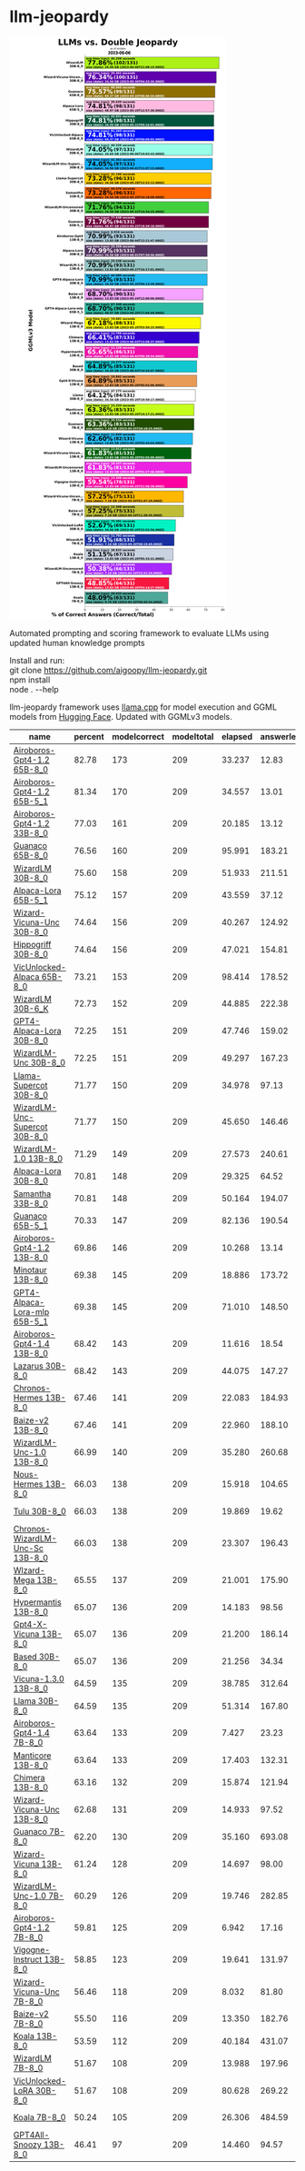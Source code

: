 # llm-jeopardy

![Double](dbljeopardy.png)

Automated prompting and scoring framework to evaluate LLMs using updated human knowledge prompts

Install and run:  
git clone https://github.com/aigoopy/llm-jeopardy.git  
npm install  
node . --help  

llm-jeopardy framework uses [llama.cpp](https://github.com/ggerganov/llama.cpp) for model execution and GGML models from [Hugging Face](https://huggingface.co). 
Updated with GGMLv3 models.

<!--- TABLESTART --->
|name|percent|modelcorrect|modeltotal|elapsed|answerlen|msize|mdate|
|----|----|----|----|----|----|----|----|
|<a href="https://huggingface.co/TheBloke/airoboros-65B-gpt4-1.2-GGML" target="_blank">Airoboros-Gpt4-1.2 65B-8_0</a>|82.78|173|209|33.237|12.83|69.37|2023/06/14 16:35:46|
|<a href="https://huggingface.co/TheBloke/airoboros-65B-gpt4-1.2-GGML" target="_blank">Airoboros-Gpt4-1.2 65B-5_1</a>|81.34|170|209|34.557|13.01|48.97|2023/06/14 15:25:37|
|<a href="https://huggingface.co/TheBloke/airoboros-33B-gpt4-1.2-GGML" target="_blank">Airoboros-Gpt4-1.2 33B-8_0</a>|77.03|161|209|20.185|13.12|34.56|2023/06/14 14:32:00|
|<a href="https://huggingface.co/TheBloke/guanaco-65B-GGML" target="_blank">Guanaco 65B-8_0</a>|76.56|160|209|95.991|183.21|69.37|2023/05/26 08:46:34|
|<a href="https://huggingface.co/TheBloke/WizardLM-30B-GGML" target="_blank">WizardLM 30B-8_0</a>|75.60|158|209|51.933|211.51|34.56|2023/06/06 21:08:15|
|<a href="https://huggingface.co/TheBloke/alpaca-lora-65B-GGML" target="_blank">Alpaca-Lora 65B-5_1</a>|75.12|157|209|43.559|37.12|48.97|2023/05/20 12:57:30|
|<a href="https://huggingface.co/TheBloke/Wizard-Vicuna-30B-Uncensored-GGML" target="_blank">Wizard-Vicuna-Unc 30B-8_0</a>|74.64|156|209|40.267|124.92|34.56|2023/05/30 04:33:26|
|<a href="https://huggingface.co/TheBloke/hippogriff-30b-chat-GGML" target="_blank">Hippogriff 30B-8_0</a>|74.64|156|209|47.021|154.81|34.56|2023/05/31 09:16:01|
|<a href="https://huggingface.co/TheBloke/VicUnlocked-alpaca-65B-QLoRA-GGML" target="_blank">VicUnlocked-Alpaca 65B-8_0</a>|73.21|153|209|98.414|178.52|69.37|2023/05/30 00:09:02|
|<a href="https://huggingface.co/TheBloke/WizardLM-30B-GGML" target="_blank">WizardLM 30B-6_K</a>|72.73|152|209|44.885|222.38|26.69|2023/06/06 19:03:43|
|<a href="https://huggingface.co/TheBloke/gpt4-alpaca-lora-30B-4bit-GGML" target="_blank">GPT4-Alpaca-Lora 30B-8_0</a>|72.25|151|209|47.746|159.02|34.56|2023/05/20 04:13:39|
|<a href="https://huggingface.co/TheBloke/WizardLM-30B-Uncensored-GGML" target="_blank">WizardLM-Unc 30B-8_0</a>|72.25|151|209|49.297|167.23|34.56|2023/05/22 14:34:25|
|<a href="https://huggingface.co/TheBloke/llama-30b-supercot-GGML" target="_blank">Llama-Supercot 30B-8_0</a>|71.77|150|209|34.978|97.13|34.56|2023/05/28 12:22:12|
|<a href="https://huggingface.co/TheBloke/WizardLM-Uncensored-SuperCOT-StoryTelling-30B-GGML" target="_blank">WizardLM-Unc-Supercot 30B-8_0</a>|71.77|150|209|45.650|146.46|34.56|2023/06/01 11:07:15|
|<a href="https://huggingface.co/TheBloke/wizardLM-13B-1.0-GGML" target="_blank">WizardLM-1.0 13B-8_0</a>|71.29|149|209|27.573|240.61|13.83|2023/05/27 16:17:01|
|<a href="https://huggingface.co/TheBloke/Alpaca-Lora-30B-GGML" target="_blank">Alpaca-Lora 30B-8_0</a>|70.81|148|209|29.325|64.52|34.56|2023/06/01 07:50:56|
|<a href="https://huggingface.co/TheBloke/samantha-33B-GGML" target="_blank">Samantha 33B-8_0</a>|70.81|148|209|50.164|194.07|34.56|2023/05/29 10:18:08|
|<a href="https://huggingface.co/TheBloke/guanaco-65B-GGML" target="_blank">Guanaco 65B-5_1</a>|70.33|147|209|82.136|190.54|48.97|2023/05/25 18:58:18|
|<a href="https://huggingface.co/TheBloke/airoboros-13B-gpt4-1.2-GGML" target="_blank">Airoboros-Gpt4-1.2 13B-8_0</a>|69.86|146|209|10.268|13.14|13.83|2023/06/16 13:03:21|
|<a href="https://huggingface.co/TheBloke/minotaur-13B-GGML" target="_blank">Minotaur 13B-8_0</a>|69.38|145|209|18.886|173.72|13.83|2023/06/08 21:45:25|
|<a href="https://huggingface.co/TheBloke/gpt4-alpaca-lora_mlp-65B-GGML" target="_blank">GPT4-Alpaca-Lora-mlp 65B-5_1</a>|69.38|145|209|71.010|148.50|48.97|2023/05/20 17:04:49|
|<a href="https://huggingface.co/TheBloke/airoboros-13B-gpt4-1.4-GGML" target="_blank">Airoboros-Gpt4-1.4 13B-8_0</a>|68.42|143|209|11.616|18.54|13.83|2023/06/22 08:32:58|
|<a href="https://huggingface.co/TheBloke/30B-Lazarus-GGML" target="_blank">Lazarus 30B-8_0</a>|68.42|143|209|44.075|147.27|34.56|2023/06/07 15:58:57|
|<a href="https://huggingface.co/TheBloke/chronos-hermes-13B-GGML" target="_blank">Chronos-Hermes 13B-8_0</a>|67.46|141|209|22.083|184.93|13.83|2023/06/13 11:02:08|
|<a href="https://huggingface.co/TheBloke/Project-Baize-v2-13B-GGML" target="_blank">Baize-v2 13B-8_0</a>|67.46|141|209|22.960|188.10|13.83|2023/05/24 12:00:06|
|<a href="https://huggingface.co/TheBloke/WizardLM-13B-V1.0-Uncensored-GGML" target="_blank">WizardLM-Unc-1.0 13B-8_0</a>|66.99|140|209|35.280|260.68|13.83|2023/06/20 07:44:48|
|<a href="https://huggingface.co/TheBloke/Nous-Hermes-13B-GGML" target="_blank">Nous-Hermes 13B-8_0</a>|66.03|138|209|15.918|104.65|13.83|2023/06/03 13:44:45|
|<a href="https://huggingface.co/TheBloke/tulu-30B-GGML" target="_blank">Tulu 30B-8_0</a>|66.03|138|209|19.869|19.62|34.56|2023/06/10 21:47:05|
|<a href="https://huggingface.co/TheBloke/chronos-wizardlm-uc-scot-st-13B-GGML" target="_blank">Chronos-WizardLM-Unc-Sc 13B-8_0</a>|66.03|138|209|23.307|196.43|13.83|2023/06/07 14:08:04|
|<a href="https://huggingface.co/TheBloke/wizard-mega-13B-GGML" target="_blank">Wlzard-Mega 13B-8_0</a>|65.55|137|209|21.001|175.90|13.83|2023/05/20 03:50:25|
|<a href="https://huggingface.co/TheBloke/13B-HyperMantis-GGML" target="_blank">Hypermantis 13B-8_0</a>|65.07|136|209|14.183|98.56|13.83|2023/06/03 00:38:54|
|<a href="https://huggingface.co/TheBloke/gpt4-x-vicuna-13B-GGML" target="_blank">Gpt4-X-Vicuna 13B-8_0</a>|65.07|136|209|21.200|186.14|13.83|2023/05/20 05:02:06|
|<a href="https://huggingface.co/TheBloke/based-30B-GGML" target="_blank">Based 30B-8_0</a>|65.07|136|209|21.256|34.34|34.56|2023/06/03 10:54:07|
|<a href="https://huggingface.co/TheBloke/vicuna-13b-v1.3.0-GGML" target="_blank">Vicuna-1.3.0 13B-8_0</a>|64.59|135|209|38.785|312.64|13.83|2023/06/25 11:15:58|
|<a href="https://huggingface.co/TheBloke/LLaMa-30B-GGML" target="_blank">Llama 30B-8_0</a>|64.59|135|209|51.314|167.80|34.56|2023/05/20 19:50:17|
|<a href="https://huggingface.co/TheBloke/airoboros-7B-gpt4-1.4-GGML" target="_blank">Airoboros-Gpt4-1.4 7B-8_0</a>|63.64|133|209|7.427|23.23|7.16|2023/06/22 07:53:28|
|<a href="https://huggingface.co/TheBloke/Manticore-13B-GGML" target="_blank">Manticore 13B-8_0</a>|63.64|133|209|17.403|132.31|13.83|2023/05/20 14:17:21|
|<a href="https://huggingface.co/TheBloke/13B-Chimera-GGML" target="_blank">Chimera 13B-8_0</a>|63.16|132|209|15.874|121.94|13.83|2023/06/03 13:08:37|
|<a href="https://huggingface.co/TheBloke/Wizard-Vicuna-13B-Uncensored-GGML" target="_blank">Wizard-Vicuna-Unc 13B-8_0</a>|62.68|131|209|14.933|97.52|13.83|2023/05/20 02:05:09|
|<a href="https://huggingface.co/TheBloke/guanaco-7B-GGML" target="_blank">Guanaco 7B-8_0</a>|62.20|130|209|35.160|693.08|7.16|2023/05/25 20:18:25|
|<a href="https://huggingface.co/TheBloke/wizard-vicuna-13B-GGML" target="_blank">Wizard-Vicuna 13B-8_0</a>|61.24|128|209|14.697|98.00|13.83|2023/05/20 02:44:04|
|<a href="https://huggingface.co/TheBloke/WizardLM-7B-V1.0-Uncensored-GGML" target="_blank">WizardLM-Unc-1.0 7B-8_0</a>|60.29|126|209|19.746|282.85|7.16|2023/06/18 12:59:11|
|<a href="https://huggingface.co/TheBloke/airoboros-7B-gpt4-1.2-GGML" target="_blank">Airoboros-Gpt4-1.2 7B-8_0</a>|59.81|125|209|6.942|17.16|7.16|2023/06/16 12:45:31|
|<a href="https://huggingface.co/TheBloke/Vigogne-Instruct-13B-GGML" target="_blank">Vigogne-Instruct 13B-8_0</a>|58.85|123|209|19.641|131.97|13.83|2023/05/25 21:58:38|
|<a href="https://huggingface.co/TheBloke/Wizard-Vicuna-7B-Uncensored-GGML" target="_blank">Wizard-Vicuna-Unc 7B-8_0</a>|56.46|118|209|8.032|81.80|7.16|2023/05/20 01:07:29|
|<a href="https://huggingface.co/TheBloke/Project-Baize-v2-7B-GGML" target="_blank">Baize-v2 7B-8_0</a>|55.50|116|209|13.350|182.76|7.16|2023/05/24 11:38:45|
|<a href="https://huggingface.co/TheBloke/koala-13B-GGML" target="_blank">Koala 13B-8_0</a>|53.59|112|209|40.184|431.07|13.83|2023/05/20 05:33:31|
|<a href="https://huggingface.co/TheBloke/wizardLM-7B-GGML" target="_blank">WizardLM 7B-8_0</a>|51.67|108|209|13.988|197.96|7.16|2023/05/20 00:19:49|
|<a href="https://huggingface.co/TheBloke/VicUnlocked-30B-LoRA-GGML" target="_blank">VicUnlocked-LoRA 30B-8_0</a>|51.67|108|209|80.628|269.22|34.56|2023/05/20 22:52:56|
|<a href="https://huggingface.co/TheBloke/koala-7B-GGML" target="_blank">Koala 7B-8_0</a>|50.24|105|209|26.306|484.59|9.76|2023/05/20 00:45:54|
|<a href="https://huggingface.co/TheBloke/GPT4All-13B-snoozy-GGML" target="_blank">GPT4All-Snoozy 13B-8_0</a>|46.41|97|209|14.460|94.57|13.83|2023/05/20 03:14:27|
